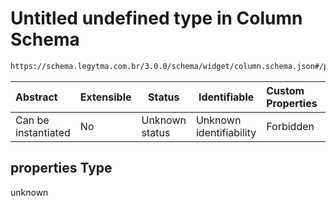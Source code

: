 # Untitled undefined type in Column Schema

```txt
https://schema.legytma.com.br/3.0.0/schema/widget/column.schema.json#/properties
```




| Abstract            | Extensible | Status         | Identifiable            | Custom Properties | Additional Properties | Access Restrictions | Defined In                                                                         |
| :------------------ | ---------- | -------------- | ----------------------- | :---------------- | --------------------- | ------------------- | ---------------------------------------------------------------------------------- |
| Can be instantiated | No         | Unknown status | Unknown identifiability | Forbidden         | Allowed               | none                | [column.schema.json\*](../schema/widget/column.schema.json) |

## properties Type

unknown
